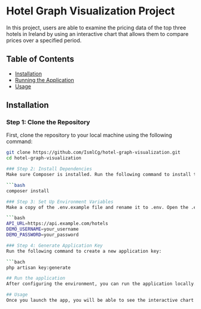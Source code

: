 # Hotel Graph Visualization Project

In this project, users are able to examine the pricing data of the top three hotels in Ireland by using an interactive chart that allows them to compare prices over a specified period.

## Table of Contents

- [Installation](#installation)
- [Running the Application](#running-the-application)
- [Usage](#usage) 

## Installation

### Step 1: Clone the Repository

First, clone the repository to your local machine using the following command:

```bash
git clone https://github.com/IsmlCg/hotel-graph-visualization.git
cd hotel-graph-visualization

### Step 2: Install Dependencies
Make sure Composer is installed. Run the following command to install the necessary PHP dependencies:

```bash
composer install

### Step 3: Set Up Environment Variables
Make a copy of the .env.example file and rename it to .env. Open the .env file and set the following variables:

```bash
API_URL=https://api.example.com/hotels
DEMO_USERNAME=your_username
DEMO_PASSWORD=your_password

### Step 4: Generate Application Key
Run the following command to create a new application key:

```bach
php artisan key:generate

## Run the application 
After configuring the environment, you can run the application locally. Use the following command:

## Usage 
Once you launch the app, you will be able to see the interactive chart displaying the pricing information of the top three hotels. Users can select different options to visualize the data effectively.
